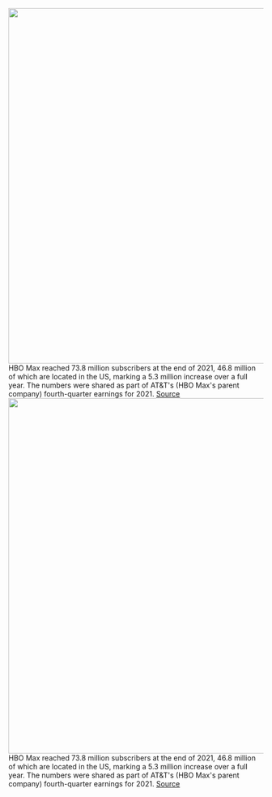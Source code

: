 <img src='https://cdn.vox-cdn.com/thumbor/unXqm-N3PBm182bLfdHiIGMX-oU=/0x0:2040x1360/1200x800/filters:focal(857x517:1183x843)/cdn.vox-cdn.com/uploads/chorus_image/image/70435310/wjoel_200527_1777_hbomax_0001.0.jpg' width='700px' /><br/>
HBO Max reached 73.8 million subscribers at the end of 2021, 46.8 million of which are located in the US, marking a 5.3 million increase over a full year. The numbers were shared as part of AT&T's (HBO Max's parent company) fourth-quarter earnings for 2021.
<a href='https://www.theverge.com/2022/1/26/22902713/hbo-max-dune-matrix-succession-73-million-subscribers'> Source <a/><img src='https://cdn.vox-cdn.com/thumbor/unXqm-N3PBm182bLfdHiIGMX-oU=/0x0:2040x1360/1200x800/filters:focal(857x517:1183x843)/cdn.vox-cdn.com/uploads/chorus_image/image/70435310/wjoel_200527_1777_hbomax_0001.0.jpg' width='700px' /><br/>
HBO Max reached 73.8 million subscribers at the end of 2021, 46.8 million of which are located in the US, marking a 5.3 million increase over a full year. The numbers were shared as part of AT&T's (HBO Max's parent company) fourth-quarter earnings for 2021.
<a href='https://www.theverge.com/2022/1/26/22902713/hbo-max-dune-matrix-succession-73-million-subscribers'> Source <a/>